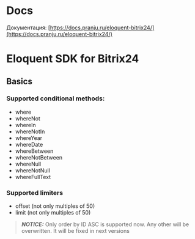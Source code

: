 # Docs

Документация: [https://docs.pranju.ru/eloquent-bitrix24/](https://docs.pranju.ru/eloquent-bitrix24/)

# Eloquent SDK for Bitrix24

## Basics

### Supported conditional methods:

- where
- whereNot
- whereIn
- whereNotIn
- whereYear
- whereDate
- whereBetween
- whereNotBetween
- whereNull
- whereNotNull
- whereFullText

### Supported limiters
- offset (not only multiples of 50)
- limit (not only multiples of 50)

>**_NOTICE:_** Only order by ID ASC is supported now. Any other will be overwritten. It will be fixed in next versions

